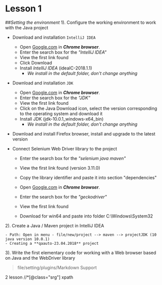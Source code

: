 Lesson 1
==========
##_Setting the environment_
1). Configure the working environment to work with the Java project
+ Download and installation `IntelliJ IDEA`

  - Open [Google.com](https://google.com) in ***Chrome browser***.
  - Enter the search box for the *"IntelliJ IDEA"*
  - View the first link found
  - Click Download
  - Install *IntelliJ IDEA* (ideaIC-2018.1.1)
    - *We install in the default folder, don't change anything*
+ Download and installation `JDK`

    - Open [Google.com](https://google.com) in ***Chrome browser***.
    - Enter the search box for the *"JDK"*
    - View the first link found
    - Click on the Java Download icon, select the version corresponding to the operating system and download it
    - Install JDK (jdk-10.0.1_windows-x64_bin)
      - *We install in the default folder, don't change anything*

+ Download and install Firefox browser, install and upgrade to the latest version

+ Connect Selenium Web Driver library to the project
    - Enter the search box for the *"selenium java maven"*
    - View the first link found (version 3.11.0)
    - Copy the library identifier and paste it into section "dependencies"
      
    - Open [Google.com](https://google.com) in ***Chrome browser***.
    - Enter the search box for the *"geckodriver"*
    - View the first link found 
    - Download for win64 and paste into folder C:\Windows\System32 
        
2). Create a Java / Maven project in IntelliJ IDEA

    - Path: Open in menu - file/new/project --> maven --> projectJDK (10 java version 10.0.1)
    - Creating a **qaauto-23.04.2018** project 

3). Write the first elementary code for working with a Web browser based on Java and the WebDriver library
 
 > file/setting/plugins/Markdown Support 
 
 
 2 lesson   //*[@class="srg"]  xpath
